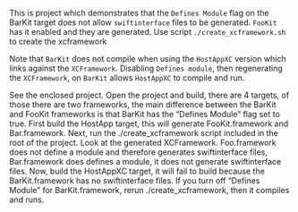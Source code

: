 
This is project which demonstrates that the `Defines Module` flag on the BarKit target does not allow `swiftinterface` files to be generated. 
`FooKit` has it enabled and they are generated. 
Use script `./create_xcframework.sh` to create the xcframework 

Note that `BarKit` does not compile when using the `HostAppXC` version which links against the `XCFramework`. 
Disabling `Defines module`, then regenerating the `XCFramework`, on `BarKit` allows `HostAppXC` to compile and run. 

See the enclosed project. Open the project and build, there are 4 targets, of those there are two frameworks, the main difference between the BarKit and FooKit frameworks is that BarKit has the “Defines Module” flag set to true.  First build the HostApp target, this will generate FooKit.framework and Bar.framework. Next, run the ./create_xcframework script included in the root of the project. Look at the generated XCFramework. Foo.framework does not define a module and therefore generates swiftinterface files, Bar.framework does defines a module, it does not generate swiftinterface files. Now, build the HostAppXC target, it will fail to build because the BarKit.framework has no swiftinterface files. If you turn off “Defines Module” for BarKit.framework, rerun ./create_xcframework, then it compiles and runs. 
